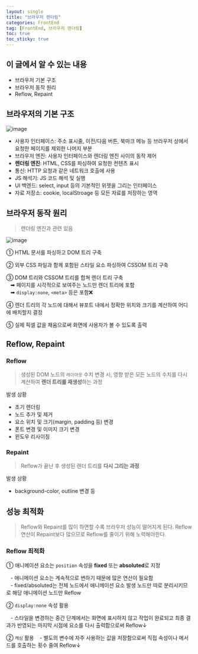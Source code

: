 ```yaml
---
layout: single
title: "브라우저 렌더링"
categories: FrontEnd
tag: [FrontEnd, 브라우저 렌더링]
toc: true
toc_sticky: true
---
```


## 이 글에서 알 수 있는 내용

- 브라우저 기본 구조
- 브라우저 동작 원리
- Reflow, Repaint

## 브라우저의 기본 구조

![image](https://user-images.githubusercontent.com/40657327/143825485-15c697a7-54fb-4543-a51a-25ddede7c34b.png)

- 사용자 인터페이스: 주소 표시줄, 이전/다음 버튼, 북마크 메뉴 등 브라우저 상에서 요청한 페이지를 제외한 나머지 부분
- 브라우저 엔진: 사용자 인터페이스와 렌더링 엔진 사이의 동작 제어
- **렌더링 엔진**: HTML, CSS를 파싱하여 요청한 컨텐츠 표시
- 통신: HTTP 요청과 같은 네트워크 호출에 사용
- JS 해석기: JS 코드 해석 및 실행
- UI 백엔드: select, input 등의 기본적인 위젯을 그리는 인터페이스
- 자료 저장소: cookie, localStroage 등 모든 자료를 저장하는 영역

## 브라우저 동작 원리

> 렌더링 엔진과 관련 있음

![image](https://user-images.githubusercontent.com/40657327/143826106-32315816-2101-409d-b2d0-523ad9e3e871.png)

① HTML 문서를 파싱하고 DOM 트리 구축

② 외부 CSS 파일과 함께 포함된 스타일 요소 파싱하여 CSSOM 트리 구축

③ DOM 트리와 CSSOM 트리를 합쳐 렌더 트리 구축  
&nbsp;&nbsp; ➡︎ 페이지를 시각적으로 보여주는 노드만 렌더 트리에 포함  
&nbsp;&nbsp; ➡︎ `display:none`, `<meta>` 등은 포함❌

④ 렌더 트리의 각 노드에 대해서 뷰포트 내에서 정확한 위치와 크기를 계산하여 어디에 배치할지 결정

⑤ 실제 픽셀 값을 채움으로써 화면에 사용자가 볼 수 있도록 출력

## Reflow, Repaint

### Reflow

> 생성된 DOM 노드의 `레이아웃` 수치 변경 시, 영향 받은 모든 노드의 수치를 다시 계산하여 **렌더 트리를 재생성**하는 과정

발생 상황

- 초기 렌더링
- 노드 추가 및 제거
- 요소 위치 및 크기(margin, padding 등) 변경
- 폰트 변경 및 이미지 크기 변경
- 윈도우 리사이징

### Repaint

> Reflow가 끝난 후 생성된 렌더 트리를 **다시 그리는 과정**

발생 상황

- background-color, outline 변경 등

## 성능 최적화

> Reflow와 Repaint를 많이 하면할 수록 브라우저 성능이 떨어지게 된다.
> Reflow 연산이 Repaint보다 많으므로 Reflow를 줄이기 위해 노력해야한다.

### Reflow 최적화

① 애니메이션 요소는 `position` 속성을 **fixed** 또는 **absoluted**로 지정

&nbsp;&nbsp; - 애니메이션 요소는 계속적으로 변하기 때문에 많은 연산이 필요함  
&nbsp;&nbsp; - fixed/absoluted는 전체 노드에서 애니메이션 요소 발생 노드만 따로 분리시키므로 해당 애니메이션 노드만 Reflow

② `display:none` 속성 활용

&nbsp;&nbsp; - 스타일을 변경하는 중간 단계에서는 화면에 표시하지 않고 작업이 완료되고 최종 결과가 반영되는 마지막 시점에 요소를 다시 출력함으로써 Reflow↓

② `캐싱` 활용
&nbsp;&nbsp; - 별도의 변수에 자주 사용하는 값을 저장함으로써 직접 속성이나 메서드를 호출하는 횟수 줄여 Reflow↓
